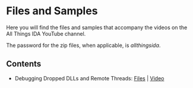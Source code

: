 # Files and Samples

Here you will find the files and samples that accompany the videos on the All Things IDA YouTube channel.

The password for the zip files, when applicable, is *allthingsida*.

## Contents

- Debugging Dropped DLLs and Remote Threads: [Files](./dropped_dlls_and_remote_threads.zip) | [Video](https://youtu.be/fksnjQ20TDE)
